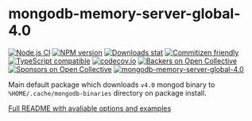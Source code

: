 # mongodb-memory-server-global-4.0

[![Node.js CI](https://github.com/typegoose/mongodb-memory-server/workflows/Node.js%20CI/badge.svg)](https://github.com/typegoose/mongodb-memory-server/actions/workflows/tests.yml?query=workflow%3A%22Node.js+CI%22)
[![NPM version](https://img.shields.io/npm/v/mongodb-memory-server-global-4.0.svg)](https://www.npmjs.com/package/mongodb-memory-server-global-4.0)
[![Downloads stat](https://img.shields.io/npm/dt/mongodb-memory-server-global-4.0.svg)](http://www.npmtrends.com/mongodb-memory-server-global-4.0)
[![Commitizen friendly](https://img.shields.io/badge/commitizen-friendly-brightgreen.svg)](http://commitizen.github.io/cz-cli/)
[![TypeScript compatible](https://img.shields.io/badge/typescript-compatible-brightgreen.svg)](https://www.typescriptlang.org)
[![codecov.io](https://codecov.io/github/typegoose/mongodb-memory-server/coverage.svg?branch=master)](https://codecov.io/github/typegoose/mongodb-memory-server?branch=master)
[![Backers on Open Collective](https://opencollective.com/mongodb-memory-server/backers/badge.svg)](#backers)
[![Sponsors on Open Collective](https://opencollective.com/mongodb-memory-server/sponsors/badge.svg)](#sponsors)
[![mongodb-memory-server-global-4.0](https://snyk.io/advisor/npm-package/mongodb-memory-server-global-4.0/badge.svg)](https://snyk.io/advisor/npm-package/mongodb-memory-server-global-4.0)

Main default package which downloads `v4.0` mongod binary to `%HOME/.cache/mongodb-binaries` directory on package install.

[Full README with avaliable options and examples](https://github.com/typegoose/mongodb-memory-server)
